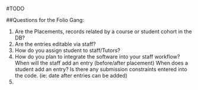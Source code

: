 #TODO


##Questions for the Folio Gang:


  1. Are the Placements, records related by a course or student cohort in the DB?
  2. Are the entries editable via staff?
  3. How do you assign student to staff/Tutors?
  4. How do you plan to integrate the software into your staff workflow?
     When will the staff add an entry (before/after placement)
     When does a student add an entry?
     Is there any submission constraints entered into the code.
       (ie: date after entries can be added)
  5. 



